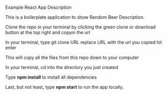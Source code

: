 Example React App
Description

This is a boilerplate application to show Random Beer Description. 

Clone the repo in your terminal by clicking the green clone or download button at the top right and copyin the url

In your terminal, type git clone URL replace URL with the url you copied hit enter

This will copy all the files from this repo down to your computer

In your terminal, cd into the directory you just created

Type <b>npm install</b> to install all dependencies

Last, but not least, type <b>npm start</b> to run the app locally.
